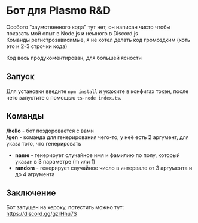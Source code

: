 # Бот для Plasmo R&D

Особого "заумственного кода" тут нет, он написан чисто чтобы показать мой опыт в Node.js и немного в Discord.js <br>
Команды регистрозависимые, я не хотел делать код громоздким (хоть это и 2-3 строчки кода)

Код весь продукоментирован, для большей ясности

## Запуск
Для установки введите `npm install` и укажите в конфигах токен, после чего запустите с помощью `ts-node index.ts`.
## Команды
**/hello** - бот поздоровается с вами<br>
**/gen** - команда для генерирования чего-то, у неё есть 2 аргумент, для указа того, что генерировать
- **name** - генерирует случайное имя и фамилию по полу, который указан в 3 параметре (m или f)
- **random** - генерирует случайное число в интервале от 3 аргумента и до 4 агрумента

## Заключение
Бот запущен на хероку, потестить можно тут:
https://discord.gg/gzrHhu7S
